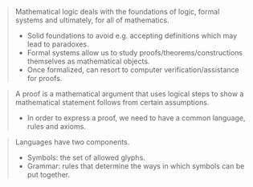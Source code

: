 > Mathematical logic deals with the foundations of logic, formal systems and ultimately, for all of mathematics.
> 	- Solid foundations to avoid e.g. accepting definitions which may lead to paradoxes.
> 	- Formal systems allow us to study proofs/theorems/constructions themselves as mathematical objects.
> 	- Once formalized, can resort to computer verification/assistance for proofs.

> A proof is a mathematical argument that uses logical steps to show a mathematical statement follows from certain assumptions.
> 	- In order to express a proof, we need to have a common language, rules and axioms.

> Languages have two components.
> 	- Symbols: the set of allowed glyphs.
> 	- Grammar: rules that determine the ways in which symbols can be put together.